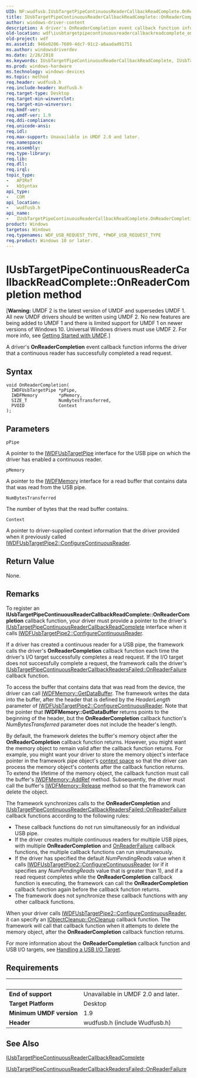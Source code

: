 ```yaml
---
UID: NF:wudfusb.IUsbTargetPipeContinuousReaderCallbackReadComplete.OnReaderCompletion
title: IUsbTargetPipeContinuousReaderCallbackReadComplete::OnReaderCompletion method
author: windows-driver-content
description: A driver's OnReaderCompletion event callback function informs the driver that a continuous reader has successfully completed a read request.
old-location: wdf\iusbtargetpipecontinuousreadercallbackreadcomplete_onreadercompletion.htm
old-project: wdf
ms.assetid: 946e0206-7609-4dc7-91c2-a6aadad91751
ms.author: windowsdriverdev
ms.date: 2/26/2018
ms.keywords: IUsbTargetPipeContinuousReaderCallbackReadComplete, IUsbTargetPipeContinuousReaderCallbackReadComplete interface, OnReaderCompletion method, IUsbTargetPipeContinuousReaderCallbackReadComplete::OnReaderCompletion, OnReaderCompletion method, OnReaderCompletion method, IUsbTargetPipeContinuousReaderCallbackReadComplete interface, OnReaderCompletion,IUsbTargetPipeContinuousReaderCallbackReadComplete.OnReaderCompletion, UMDFUSBref_a221433f-9a32-4205-8f12-a0c891dbe8bf.xml, umdf.iusbtargetpipecontinuousreadercallbackreadcomplete_onreadercompletion, wdf.iusbtargetpipecontinuousreadercallbackreadcomplete_onreadercompletion, wudfusb/IUsbTargetPipeContinuousReaderCallbackReadComplete::OnReaderCompletion
ms.prod: windows-hardware
ms.technology: windows-devices
ms.topic: method
req.header: wudfusb.h
req.include-header: Wudfusb.h
req.target-type: Desktop
req.target-min-winverclnt: 
req.target-min-winversvr: 
req.kmdf-ver: 
req.umdf-ver: 1.9
req.ddi-compliance: 
req.unicode-ansi: 
req.idl: 
req.max-support: Unavailable in UMDF 2.0 and later.
req.namespace: 
req.assembly: 
req.type-library: 
req.lib: 
req.dll: 
req.irql: 
topic_type:
-	APIRef
-	kbSyntax
api_type:
-	COM
api_location:
-	wudfusb.h
api_name:
-	IUsbTargetPipeContinuousReaderCallbackReadComplete.OnReaderCompletion
product: Windows
targetos: Windows
req.typenames: WDF_USB_REQUEST_TYPE, *PWDF_USB_REQUEST_TYPE
req.product: Windows 10 or later.
---
```



# IUsbTargetPipeContinuousReaderCallbackReadComplete::OnReaderCompletion method
<p class="CCE_Message">[<b>Warning:</b> UMDF 2 is the latest version of UMDF and supersedes UMDF 1.  All new UMDF drivers should be written using UMDF 2.  No new features are being added to UMDF 1 and there is limited support for UMDF 1 on newer versions of Windows 10.  Universal Windows drivers must use UMDF 2.  For more info, see <a href="https://docs.microsoft.com/en-us/windows-hardware/drivers/wdf/getting-started-with-umdf-version-2">Getting Started with UMDF</a>.]

A driver's <b>OnReaderCompletion</b> event callback function informs the driver that a continuous reader has successfully completed a read request.

## Syntax

```
void OnReaderCompletion(
  IWDFUsbTargetPipe *pPipe,
  IWDFMemory        *pMemory,
  SIZE_T            NumBytesTransferred,
  PVOID             Context
);
```

## Parameters

`pPipe`

A pointer to the <a href="https://msdn.microsoft.com/library/windows/hardware/ff560391">IWDFUsbTargetPipe</a> interface for the USB pipe on which the driver has enabled a continuous reader.

`pMemory`

A pointer to the <a href="https://msdn.microsoft.com/library/windows/hardware/ff559249">IWDFMemory</a> interface for a read buffer that contains data that was read from the USB pipe.

`NumBytesTransferred`

The number of bytes that the read buffer contains.

`Context`

A pointer to driver-supplied context information that the driver provided when it previously called <a href="https://msdn.microsoft.com/library/windows/hardware/ff560395">IWDFUsbTargetPipe2::ConfigureContinuousReader</a>.


## Return Value

None.

## Remarks

To register an <b>IUsbTargetPipeContinuousReaderCallbackReadComplete::OnReaderCompletion</b> callback function, your driver must provide a pointer to the driver's <a href="https://msdn.microsoft.com/library/windows/hardware/ff556908">IUsbTargetPipeContinuousReaderCallbackReadComplete</a> interface when it calls <a href="https://msdn.microsoft.com/library/windows/hardware/ff560395">IWDFUsbTargetPipe2::ConfigureContinuousReader</a>.

If a driver has created a continuous reader for a USB pipe, the framework calls the driver's <b>OnReaderCompletion</b> callback function each time the driver's I/O target successfully completes a read request. If the I/O target does not successfully complete a request, the framework calls the driver's <a href="https://msdn.microsoft.com/library/windows/hardware/ff556915">IUsbTargetPipeContinuousReaderCallbackReadersFailed::OnReaderFailure</a> callback function. 

To access the buffer that contains data that was read from the device, the driver can call <a href="https://msdn.microsoft.com/library/windows/hardware/ff560152">IWDFMemory::GetDataBuffer</a>. The framework writes the data into the buffer, after the header that is defined by the <i>HeaderLength</i> parameter of <a href="https://msdn.microsoft.com/library/windows/hardware/ff560395">IWDFUsbTargetPipe2::ConfigureContinuousReader</a>. Note that the pointer that <b>IWDFMemory::GetDataBuffer</b> returns points to the beginning of the header, but the <b>OnReaderCompletion</b> callback function's <i>NumBytesTransferred</i> parameter does not include the header's length.

By default, the framework deletes the buffer's memory object after the <b>OnReaderCompletion</b> callback function returns. However, you might want the memory object to remain valid after the callback function returns. For example, you might want your driver to store the memory object's interface pointer in the framework pipe object's <a href="https://msdn.microsoft.com/9b543d5d-ed6d-4440-b5ad-aefca69dd489">context space</a> so that the driver can process the memory object's contents after the callback function returns. To extend the lifetime of the memory object, the callback function must call the buffer's <a href="https://docs.microsoft.com/en-us/windows-hardware/drivers/wdf/umdf-based-on-com-subset">IWDFMemory::AddRef</a> method. Subsequently, the driver must call the buffer's <a href="https://docs.microsoft.com/en-us/windows-hardware/drivers/wdf/umdf-based-on-com-subset">IWDFMemory::Release</a> method so that the framework can delete the object.

The framework synchronizes calls to the <b>OnReaderCompletion</b> and <a href="https://msdn.microsoft.com/library/windows/hardware/ff556915">IUsbTargetPipeContinuousReaderCallbackReadersFailed::OnReaderFailure</a> callback functions according to the following rules:

<ul>
<li>
These callback functions do not run simultaneously for an individual USB pipe.

</li>
<li>
If the driver creates multiple continuous readers for multiple USB pipes, with multiple <b>OnReaderCompletion</b> and <a href="https://msdn.microsoft.com/ad91208e-e57a-4b80-b1a1-13b9f7eb1119">OnReaderFailure</a> callback functions, the multiple callback functions can run simultaneously.

</li>
<li>
If the driver has specified the default <i>NumPendingReads</i> value when it calls <a href="https://msdn.microsoft.com/library/windows/hardware/ff560395">IWDFUsbTargetPipe2::ConfigureContinuousReader</a> (or if it specifies any <i>NumPendingReads</i> value that is greater than 1), and if a read request completes while the <b>OnReaderCompletion</b> callback function is executing, the framework can call the <b>OnReaderCompletion</b> callback function again before the callback function returns.

</li>
<li>
The framework does not synchronize these callback functions with any other callback functions.

</li>
</ul>
When your driver calls <a href="https://msdn.microsoft.com/library/windows/hardware/ff560395">IWDFUsbTargetPipe2::ConfigureContinuousReader</a>, it can specify an <a href="https://msdn.microsoft.com/library/windows/hardware/ff556760">IObjectCleanup::OnCleanup</a> callback function. The framework will call that callback function when it attempts to delete the memory object, after the <b>OnReaderCompletion</b> callback function returns. 

For more information about the <b>OnReaderCompletion</b> callback function and USB I/O targets, see <a href="https://docs.microsoft.com/en-us/windows-hardware/drivers/wdf/usb-i-o-targets-in-umdf">Handling a USB I/O Target</a>.

## Requirements
| &nbsp; | &nbsp; |
| ---- |:---- |
| **End of support** | Unavailable in UMDF 2.0 and later.  |
| **Target Platform** | Desktop |
| **Minimum UMDF version** | 1.9 |
| **Header** | wudfusb.h (include Wudfusb.h) |

## See Also

<a href="https://msdn.microsoft.com/library/windows/hardware/ff556908">IUsbTargetPipeContinuousReaderCallbackReadComplete</a>



<a href="https://msdn.microsoft.com/library/windows/hardware/ff556915">IUsbTargetPipeContinuousReaderCallbackReadersFailed::OnReaderFailure</a>